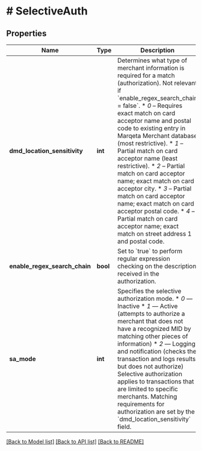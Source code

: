 # # SelectiveAuth

## Properties

Name | Type | Description | Notes
------------ | ------------- | ------------- | -------------
**dmd_location_sensitivity** | **int** | Determines what type of merchant information is required for a match (authorization). Not relevant if &#x60;enable_regex_search_chain &#x3D; false&#x60;.  * *0* – Requires exact match on card acceptor name and postal code to existing entry in Marqeta Merchant database (most restrictive). * *1* – Partial match on card acceptor name (least restrictive). * *2* – Partial match on card acceptor name; exact match on card acceptor city. * *3* – Partial match on card acceptor name; exact match on card acceptor postal code. * *4* – Partial match on card acceptor name; exact match on street address 1 and postal code. | [optional] [default to self::DMD_LOCATION_SENSITIVITY_0]
**enable_regex_search_chain** | **bool** | Set to &#x60;true&#x60; to perform regular expression checking on the description received in the authorization. | [optional] [default to false]
**sa_mode** | **int** | Specifies the selective authorization mode.  * *0* — Inactive * *1* — Active (attempts to authorize a merchant that does not have a recognized MID by matching other pieces of information) * *2* — Logging and notification (checks the transaction and logs results, but does not authorize)  Selective authorization applies to transactions that are limited to specific merchants. Matching requirements for authorization are set by the &#x60;dmd_location_sensitivity&#x60; field. | [optional] [default to self::SA_MODE_1]

[[Back to Model list]](../../README.md#models) [[Back to API list]](../../README.md#endpoints) [[Back to README]](../../README.md)
